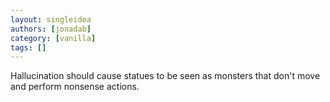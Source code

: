 ```yaml
---
layout: singleidea
authors: [jonadab]
category: [vanilla]
tags: []
---
```

Hallucination should cause statues to be seen as monsters that don't move and perform nonsense actions.
